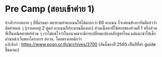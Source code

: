 # Pre Camp (สอบเข้าค่าย 1)
อ้างอิงจากหลาย ๆ ปีที่ผ่านมา พยายามทำคะแนนให้ได้มากกว่า 60 คะแนน ก็จะค่อนข้างการันตีแล้วว่าติดค่ายแน่ ๆ (เราเคยอยู่ 2 ศูนย์ คะแนนก็ประมาณนี้แหละ) ส่วนเนื้อหาที่ใช้สอบของส่วนที่ 1 หรือส่วนที่เป็นคณิตศาสตร์ล้วน ๆ เราไม่แน่ใจว่าในอนาคตจะมีการเปลี่ยนแปลงหลักสูตรไหม แต่แนะนำให้เช็กผ่านหน้าเว็บของโครงการ สอวน. โดยตรงเลยดีกว่า<br/>
แปะลิงก์ : https://www.posn.or.th/archives/3700 (อันนี้ของปี 2565 เป็นปีที่ทำ guide ขึ้นมานะ)
